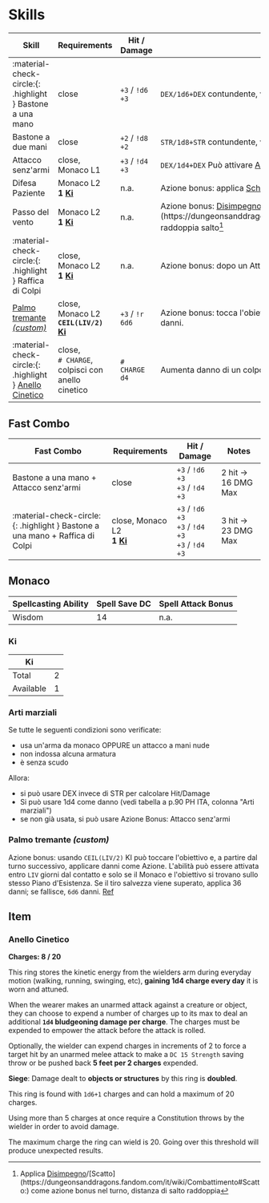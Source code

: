# Skills

| Skill                    | Requirements | Hit / Damage      | Note                     |
| ------------------------ | ------------ | ----------------- | ------------------------ |
| :material-check-circle:{: .highlight } Bastone a una mano | close | `+3` / `!d6 +3` | `DEX/1d6+DEX` contundente, versatile, Può attivare [Arti marziali](#arti-marziali) |
| Bastone a due mani       | close | `+2` / `!d8 +2` | `STR/1d8+STR` contundente, versatile |
| Attacco senz'armi        | close, Monaco L1 | `+3` / `!d4 +3` | `DEX/1d4+DEX` Può attivare [Arti marziali](#arti-marziali) |
| Difesa Paziente | Monaco L2<br>__1 [Ki](#ki)__ | n.a. | Azione bonus: applica [Schivata](https://dungeonsanddragons.fandom.com/it/wiki/Combattimento#Schivata:) a sé stesso. |
| Passo del vento | Monaco L2<br>__1 [Ki](#ki)__ | n.a. | Azione bonus: [Disimpegno](https://dungeonsanddragons.fandom.com/it/wiki/Combattimento#Disimpegno:)/[Scatto](https://dungeonsanddragons.fandom.com/it/wiki/Combattimento#Scatto:), raddoppia salto[^1] |
| :material-check-circle:{: .highlight } Raffica di Colpi | close, Monaco L2<br>__1 [Ki](#ki)__ | n.a. | Azione bonus: dopo un Attacco, esegui 2 Attacco senz'armi extra |
| [Palmo tremante _(custom)_](#palmo-tremante-custom) | close, Monaco L2<br>__`CEIL(LIV/2)` [Ki](#ki)__ | `+3` / `!r 6d6` | Azione bonus: tocca l'obiettivo e, dal turno successivo, può applicare danni. |
| :material-check-circle:{: .highlight } [Anello Cinetico](#anello-cinetico) | close, <br>`# CHARGE`, <br>colpisci con anello cinetico | `# CHARGE d4` | Aumenta danno di un colpo senz'armi. |

## Fast Combo

| Fast Combo                | Requirements | Hit / Damage | Notes |
| ------------------------- | ----------- | ------------------ | ----- |
| Bastone a una mano + Attacco senz'armi | close | `+3` / `!d6 +3` <br>`+3` / `!d4 +3` | 2 hit &rarr; 16 DMG Max |
| :material-check-circle:{: .highlight } Bastone a una mano + Raffica di Colpi | close, Monaco L2<br>__1 [Ki](#ki)__ | `+3` / `!d6 +3`<br>`+3` / `!d4 +3`<br>`+3` / `!d4 +3` | 3 hit &rarr; 23 DMG Max |

## Monaco

| Spellcasting Ability | Spell Save DC | Spell Attack Bonus |
| -------------------- | ------------- | ------------------ |
| Wisdom               | 14            | n.a.               |

### Ki

| Ki          |     |
| ----------- | --- |
| Total       | 2   |
| Available   | 1   |

### Arti marziali

Se tutte le seguenti condizioni sono verificate:

- usa un'arma da monaco OPPURE un attacco a mani nude
- non indossa alcuna armatura
- è senza scudo

Allora:

- si può usare DEX invece di STR per calcolare Hit/Damage
- Si può usare 1d4 come danno (vedi tabella a p.90 PH ITA, colonna "Arti marziali")
- se non già usata, si può usare Azione Bonus: Attacco senz'armi

### Palmo tremante _(custom)_

Azione bonus: usando `CEIL(LIV/2)` KI può toccare l'obiettivo e, a partire dal turno successivo, applicare danni come Azione. L'abilità può essere attivata entro `LIV` giorni dal contatto e solo se il Monaco e l'obiettivo si trovano sullo stesso Piano d'Esistenza. Se il tiro salvezza viene superato, applica 36 danni; se fallisce, `6d6` danni. [Ref](https://dungeonsanddragons.fandom.com/it/wiki/Tradizioni_Monastiche#Palmo_Tremante)

[^1]: Applica [Disimpegno](https://dungeonsanddragons.fandom.com/it/wiki/Combattimento#Disimpegno:)/[Scatto](https://dungeonsanddragons.fandom.com/it/wiki/Combattimento#Scatto:) come azione bonus nel turno, distanza di salto raddoppia

## Item

### Anello Cinetico

__Charges: 8 / 20__

This ring stores the kinetic energy from the wielders arm during everyday motion (walking, running, swinging, etc), __gaining 1d4 charge every day__ it is worn and attuned.

When the wearer makes an unarmed attack against a creature or object, they can choose to expend a number of charges up to its max to deal an additional __`1d4` bludgeoning damage per charge__. The charges must be expended to empower the attack before the attack is rolled.

Optionally, the wielder can expend charges in increments of 2 to force a target hit by an unarmed melee attack to make a `DC 15 Strength` saving throw or be pushed back __5 feet per 2 charges__ expended.

__Siege__: Damage dealt to __objects or structures__ by this ring is __doubled__.

This ring is found with `1d6+1` charges and can hold a maximum of 20 charges.

Using more than 5 charges at once require a Constitution throws by the wielder in order to avoid damage.

The maximum charge the ring can wield is 20. Going over this threshold will produce unexpected results.